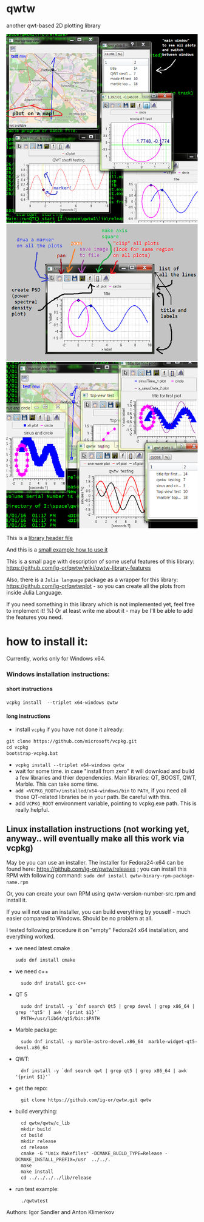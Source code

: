 # qwtw 
another qwt-based 2D plotting library

![](readme/p1.png "plot examples")
![](readme/p2.png "plot description")
![](readme/p3.png "plot examples #2")

This is a [library header file](https://github.com/ig-or/qwtw/blob/master/qwtw/c_lib/qwtw.h)

And this is a [small example how to use it](https://github.com/ig-or/qwtw/blob/master/qwtw/qwtwtest.cpp)

This is a small page with description of some useful features of this library: https://github.com/ig-or/qwtw/wiki/qwtw-library-features


Also, there is a `Julia language` package as a wrapper for this library: https://github.com/ig-or/qwtwplot - so you can create all the plots from inside Julia Language.

If you need something in this library which is not implemented yet, feel free to implement it! %) Or at least write me about it - may be I'll be able to add the features you need.



how to install it:
==========================
Currently, works only for Windows x64. 

### Windows installation instructions:

#### short instructions

`vcpkg install  --triplet x64-windows qwtw`

#### long instructions
 * install `vcpkg` if you have not done it already:
 ```
 git clone https://github.com/microsoft/vcpkg.git
 cd vcpkg
 bootstrap-vcpkg.bat
 ```
 * `vcpkg install --triplet x64-windows qwtw`
 * wait for some time. in case "install from zero" it will download and build a few libraries and thier dependencies. Main libraries: QT, BOOST, QWT, Marble. This can take some time. 
 * `add <VCPKG_ROOT>/installed/x64-windows/bin` to `PATH`, if you need all those QT-related libraries be in your path. Be careful with this.
 * add `VCPKG_ROOT` environment variable, pointing to vcpkg.exe path. This is really helpful.


## Linux installation instructions (not working yet, anyway.. will eventually make all this work via vcpkg)
May be you can use an installer. The installer for Fedora24-x64 can be found here: 	https://github.com/ig-or/qwtw/releases ; you can install this RPM with following command: `sudo dnf install qwtw-binary-rpm-package-name.rpm`

Or, you can create your own RPM using qwtw-version-number-src.rpm and install it.

If you will not use an installer, you  can build everything by youself - much easier compared to Windows. Should be no problem at all.

I tested following procedure it on "empty" Fedora24 x64 installation, and everything worked.

*  we need latest cmake

       sudo dnf install cmake
* we need c++

        sudo dnf install gcc-c++
* QT 5

        sudo dnf install -y `dnf search Qt5 | grep devel | grep x86_64 | grep '^qt5' | awk '{print $1}'`
        PATH=/usr/lib64/qt5/bin:$PATH
* Marble package:

        sudo dnf install -y marble-astro-devel.x86_64  marble-widget-qt5-devel.x86_64
* QWT:

        dnf install -y `dnf search qwt | grep qt5 | grep x86_64 | awk '{print $1}'`
* get the repo:

        git clone https://github.com/ig-or/qwtw.git qwtw
* build everything:

        cd qwtw/qwtw/c_lib
        mkdir build
        cd build
        mkdir release
        cd release
        cmake -G "Unix Makefiles" -DCMAKE_BUILD_TYPE=Release -DCMAKE_INSTALL_PREFIX=/usr  ../../.
        make
		make install
        cd ../../../../lib/release
* run test example:

        ./qwtwtest





Authors: Igor Sandler and Anton Klimenkov
